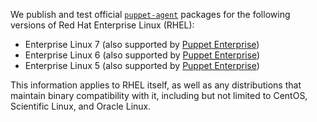 We publish and test official [`puppet-agent`](/puppet/latest/reference/about_agent.html) packages for the following versions of Red Hat Enterprise Linux (RHEL):

* Enterprise Linux 7 (also supported by [Puppet Enterprise][peinstall])
* Enterprise Linux 6 (also supported by [Puppet Enterprise][peinstall])
* Enterprise Linux 5 (also supported by [Puppet Enterprise][peinstall])

This information applies to RHEL itself, as well as any distributions that maintain binary compatibility with it, including but not limited to CentOS, Scientific Linux, and Oracle Linux.

[peinstall]: /pe/latest/install_basic.html
<!-- When updating these, also edit guides/puppetlabs_package_repositories.markdown and add/delete the repo packages as needed. -->
